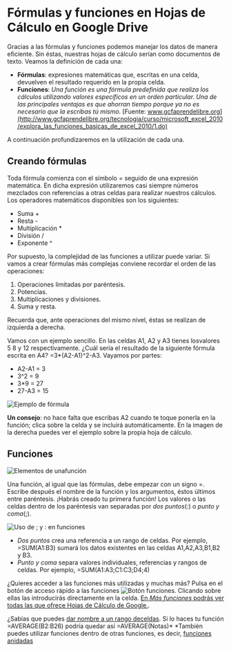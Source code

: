 # Fórmulas y funciones en Hojas de Cálculo en Google Drive

Gracias a las fórmulas y funciones podemos manejar los datos de manera eficiente. Sin éstas, nuestras hojas de cálculo serían como documentos de texto. Veamos la definición de cada una:

-   **Fórmulas**: expresiones matemáticas que, escritas en una celda, devuelven el resultado requerido en la propia celda.
-   **Funciones**: *Una función es una fórmula predefinida que realiza los cálculos utilizando valores específicos en un orden particular. Una de las principales ventajas es que ahorran tiempo porque ya no es necesario que la escribas tú mismo.* [Fuente: www.gcfaprendelibre.org](http://www.gcfaprendelibre.org/tecnologia/curso/microsoft_excel_2010/explora_las_funciones_basicas_de_excel_2010/1.do)

A continuación profundizaremos en la utilización de cada una.

## Creando fórmulas

Toda fórmula comienza con el símbolo = seguido de una expresión matemática. En dicha expresión utilizaremos casi siempre números mezclados con referencias a otras celdas para realizar nuestros cálculos. Los operadores matemáticos disponibles son los siguientes:
-   Suma +
-   Resta -
-   Multiplicación \*
-   División /
-   Exponente \^

Por supuesto, la complejidad de las funciones a utilizar puede variar. Si vamos a crear fórmulas más complejas conviene recordar el orden de las operaciones:

1.  Operaciones limitadas por paréntesis.
2.  Potencias.
3.  Multiplicaciones y divisiones.
4.  Suma y resta.

Recuerda que, ante operaciones del mismo nivel, éstas se realizan de izquierda a derecha.

Vamos con un ejemplo sencillo. En las celdas A1, A2 y A3 tienes losvalores 5 8 y 12 respectivamente. ¿Cuál sería el resultado de la siguiente fórmula escrita en A4? =3\*(A2-A1)\^2-A3. Vayamos por partes:
-   A2-A1 = 3
-   3\^2 = 9
-   3\*9 = 27
-   27-A3 = 15

![Ejemplo de fórmula](https://catedu.gitbooks.io/trabajo-colaborativo-con-google-drive/content/images/Creando_fórmulas.png)

**Un consejo**: no hace falta que escribas A2 cuando te toque ponerla en la función; clica sobre la celda y se incluirá automáticamente. En la imagen de la derecha puedes ver el ejemplo sobre la propia hoja de cálculo.

## Funciones

![Elementos de unafunción](https://catedu.gitbooks.io/trabajo-colaborativo-con-google-drive/content/images/Elementos_de_una_función.png)

Una función, al igual que las fórmulas, debe empezar con un signo =. Escribe después el nombre de la función y los argumentos, éstos últimos entre paréntesis. ¡Habrás creado tu primera función! Los valores o las celdas dentro de los paréntesis van separadas por *dos puntos*(:) o *punto y coma*(;).

![Uso de ; y : en funciones](https://catedu.gitbooks.io/trabajo-colaborativo-con-google-drive/content/images/Seleccionando_celdas_en_funciones.png)

-   *Dos puntos* crea una referencia a un rango de celdas. Por ejemplo, =SUM(A1:B3) sumará los datos existentes en las celdas A1,A2,A3,B1,B2 y B3.
-   *Punto y coma* separa valores individuales, referencias y rangos de celdas. Por ejemplo, =SUM(A1:A3;C1:C3;D4;4)

¿Quieres acceder a las funciones más utilizadas y muchas más? Pulsa en el botón de acceso rápido a las funciones ![Botón funciones](https://catedu.gitbooks.io/trabajo-colaborativo-con-google-drive/content/images/105px-Boton_funciones.png). Clicando sobre ellas las introducirás directamente en la celda. [En *Más funciones* podrás ver todas las que ofrece Hojas de Cálculo de Google.](https://support.google.com/docs/table/25273?hl=es%7C).

¿Sabías que puedes [dar nombre a un rango deceldas](https://support.google.com/docs/answer/63175?hl=es). Si lo haces tu función =AVERAGE(B2:B26) podría quedar así =AVERAGE(Notas)* *También puedes utilizar funciones dentro de otras funciones, es decir, [funciones anidadas](https://support.google.com/docs/answer/46977?hl=es)